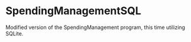# SpendingManagementSQL
Modified version of the SpendingManagement program, this time utilizing SQLite.
